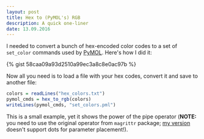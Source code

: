 ```yaml
---
layout: post
title: Hex to (PyMOL's) RGB
description: A quick one-liner
date: 13.09.2016
---
```


I needed to convert a bunch of hex-encoded color codes to a set of `set_color` commands used by [PyMOL](https://www.pymol.org/). Here's how I did it:

{% gist 58caa09a93d2510a99ec3a8c8e0ac97b %}

Now all you need is to load a file with your hex codes, convert it and save to another file:

~~~ R
colors = readLines("hex_colors.txt")
pymol_cmds = hex_to_rgb(colors)
writeLines(pymol_cmds, "set_colors.pml")
~~~

This is a small example, yet it shows the power of the pipe operator (**NOTE:** you need to use the original operator from `magrittr` package; [my version](/texts/001-pipe-operator/) doesn't support dots for parameter placement!).

